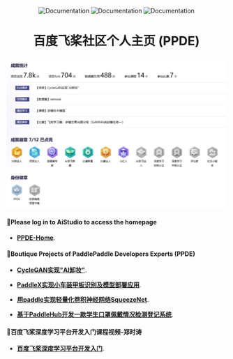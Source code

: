 
<p align="center">
    <img alt="Documentation" src="https://img.shields.io/badge/PaddlePaddle-2.6-red">
    <img alt="Documentation" src="https://img.shields.io/badge/Python-3.10-blue">
    <img alt="Documentation" src="https://img.shields.io/badge/AiStudio-2.0-green">
</p>
<h1 align="center">
    <p>百度飞桨社区个人主页 (PPDE)</p>
</h1>
<img alt="Build" src="photo.png">

<h4>🤗Please log in to AiStudio to access the homepage
</h4>

* **[PPDE-Home](https://www.paddlepaddle.org.cn/ppdemd?n=/ppdemd/%E9%83%91%E6%97%B6%E6%B6%9B)**.


<h4>🤗Boutique Projects of PaddlePaddle Developers Experts (PPDE)
</h4>

* **[CycleGAN实现"AI卸妆"](https://aistudio.baidu.com/projectdetail/656389)**.
  
* **[PaddleX实现小车装甲板识别及模型部署应用](https://aistudio.baidu.com/projectdetail/595720)**.

* **[用paddle实现轻量化卷积神经网络SqueezeNet](https://aistudio.baidu.com/projectdetail/600555)**.

* **[基于PaddleHub开发一款学生口罩佩戴情况检测登记系统](https://aistudio.baidu.com/projectdetail/598805)**.

<h4>🤗百度飞桨深度学习平台开发入门课程视频-郑时涛
</h4>

* **[百度飞桨深度学习平台开发入门](https://class.guyuehome.com/p/t_pc/goods_pc_detail/goods_detail/p_60375614e4b0478a0459c9a4?)**.
